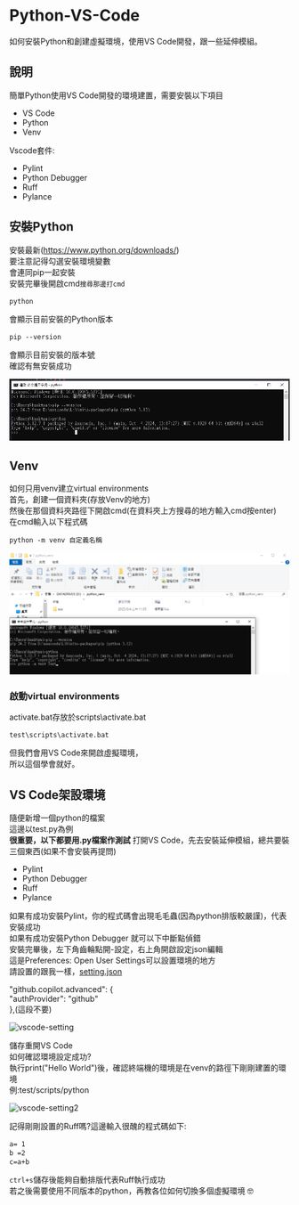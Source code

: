 # Python-VS-Code
如何安裝Python和創建虛擬環境，使用VS Code開發，跟一些延伸模組。
## 說明
簡單Python使用VS Code開發的環境建置，需要安裝以下項目
- VS Code
- Python
- Venv
  
Vscode套件:
- Pylint
- Python Debugger
- Ruff
- Pylance

## 安裝Python
安裝最新(https://www.python.org/downloads/)  
要注意記得勾選安裝環境變數  
會連同pip一起安裝  
安裝完畢後開啟cmd`搜尋那邊打cmd`  
``` 
python
```
會顯示目前安裝的Python版本
```
pip --version
``` 
會顯示目前安裝的版本號  
確認有無安裝成功

![cmd-python](https://github.com/rgatsai/Python-VS-Code-/blob/main/image/cmd-python-pip.png)

## Venv
如何只用venv建立virtual environments  
首先，創建一個資料夾(存放Venv的地方)  
然後在那個資料夾路徑下開啟cmd(在資料夾上方搜尋的地方輸入cmd按enter)  
在cmd輸入以下程式碼  
```
python -m venv 自定義名稱
```

![cmd-venv](https://github.com/rgatsai/Python-VS-Code-/blob/main/image/cmd-venv.png)
### 啟動virtual environments
activate.bat存放於scripts\activate.bat
```
test\scripts\activate.bat
```
但我們會用VS Code來開啟虛擬環境，  
所以這個學會就好。
## VS Code架設環境
隨便新增一個python的檔案  
這邊以test.py為例  
**很重要，以下都要用.py檔案作測試**
打開VS Code，先去安裝延伸模組，總共要裝三個東西(如果不會安裝再提問)
- Pylint
- Python Debugger
- Ruff
- Pylance

如果有成功安裝Pylint，你的程式碼會出現毛毛蟲(因為python排版較嚴謹)，代表安裝成功  
如果有成功安裝Python Debugger 就可以下中斷點偵錯  
安裝完畢後，左下角齒輪點開-設定，右上角開啟設定json編輯    
這是Preferences: Open User Settings可以設置環境的地方  
請設置的跟我一樣，[setting.json](https://github.com/rgatsai/Python-VScode/blob/main/settings.json)  

"github.copilot.advanced": {  
"authProvider": "github"  
},(這段不要)  

![vscode-setting](https://github.com/rgatsai/Python-VScode/blob/main/image/vscode-setting.png)

儲存重開VS Code  
如何確認環境設定成功?  
執行print("Hello World")後，確認終端機的環境是在venv的路徑下剛剛建置的環境   
例:test/scripts/python

![vscode-setting2](https://github.com/rgatsai/Python-VScode/blob/main/image/vscode-setting2.png)

記得剛剛設置的Ruff嗎?這邊輸入很醜的程式碼如下:  
```
a= 1
b =2
c=a+b
```
`ctrl+s`儲存後能夠自動排版代表Ruff執行成功  
若之後需要使用不同版本的python，再教各位如何切換多個虛擬環境 :nerd_face:

